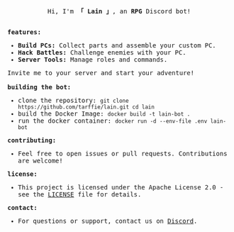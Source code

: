<samp>
  <br>
  <p align="center">
    Hi, I'm <b>「 Lain 」</b>, an <b>RPG</b> Discord bot!
  </p>
  <br>
  <b>features:</b>
  <ul>
    <li><b>Build PCs:</b> Collect parts and assemble your custom PC.</li>
    <li><b>Hack Battles:</b> Challenge enemies with your PC.</li>
    <li><b>Server Tools:</b> Manage roles and commands.</li>
  </ul>
  Invite me to your server and start your adventure!
  <br>
  <br>
  <b>building the bot:</b>
  <ul>
    <li>clone the repository: <code>git clone https://github.com/tarffie/lain.git cd lain</code></li>
    <li>build the Docker Image: <code>docker build -t lain-bot .</code></li>
    <li>run the docker container: <code>docker run -d --env-file .env lain-bot</code></li>
  </ul>
  <b>contributing:</b>
  <ul>
    <li>Feel free to open issues or pull requests. Contributions are welcome!</li>
  </ul>
  <b>license:</b>
  <ul>
    <li>This project is licensed under the Apache License 2.0 - see the <a href="LICENSE">LICENSE</a> file for details.
    </li>
  </ul>
  <b>contact:</b>
  <ul>
    <li>For questions or support, contact us on <a href="https://discord.gg/">Discord</a>.</li>
  </ul>
</samp>